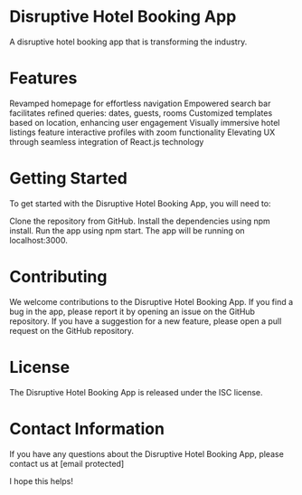 # Disruptive Hotel Booking App
A disruptive hotel booking app that is transforming the industry.

# Features
Revamped homepage for effortless navigation
Empowered search bar facilitates refined queries: dates, guests, rooms
Customized templates based on location, enhancing user engagement
Visually immersive hotel listings feature interactive profiles with zoom functionality
Elevating UX through seamless integration of React.js technology
# Getting Started
To get started with the Disruptive Hotel Booking App, you will need to:

Clone the repository from GitHub.
Install the dependencies using npm install.
Run the app using npm start.
The app will be running on localhost:3000.

# Contributing
We welcome contributions to the Disruptive Hotel Booking App. If you find a bug in the app, please report it by opening an issue on the GitHub repository. If you have a suggestion for a new feature, please open a pull request on the GitHub repository.

# License
The Disruptive Hotel Booking App is released under the ISC license.

# Contact Information
If you have any questions about the Disruptive Hotel Booking App, please contact us at [email protected]

I hope this helps!

